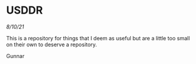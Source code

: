 # USDDR
*8/10/21* 

This is a repository for things that I deem as useful but are a little too small on their own to deserve a repository.

Gunnar 
